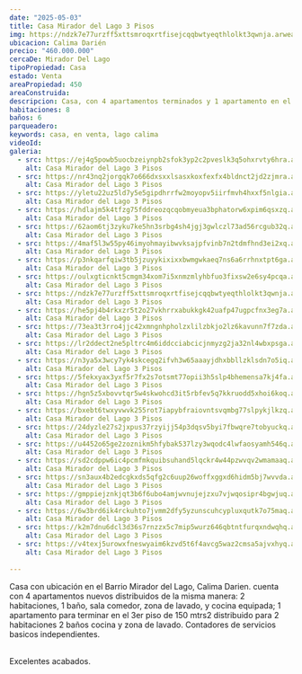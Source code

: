 ```yaml
---
date: "2025-05-03"
title: Casa Mirador del Lago 3 Pisos
img: https://ndzk7e77urzff5xttsmroqxrtfisejcqqbwtyeqthlolkt3qwnja.arweave.net/aPKvk_-kclL285yZF0LxmVEiJFCAbTwSEzrctU9ws1I
ubicacion: Calima Darién
precio: "460.000.000"
cercaDe: Mirador Del Lago
tipoPropiedad: Casa
estado: Venta
areaPropiedad: 450
areaConstruida: 
descripcion: Casa, con 4 apartamentos terminados y 1 apartamento en el tercer piso no terminado de 150 mts2 
habitaciones: 8
baños: 6
parqueadero: 
keywords: casa, en venta, lago calima
videoId: 
galeria:
  - src: https://ej4g5powb5uocbzeiynpb2sfok3yp2c2pveslk3q5ohxrvty6hra.arweave.net/InhuvdYPaOEHJEYa8OpFcreH6Fp9SSWrcOuPeNZ48eI
    alt: Casa Mirador del Lago 3 Pisos
  - src: https://nr43nq2jorgqk7o666dxsxxlsasxkoxfexfx4bldnct2jd2zjmra.arweave.net/bHm2w0l0TQV93veHeV7rkCV1OuUly34FY2inpI9ZSyI
    alt: Casa Mirador del Lago 3 Pisos
  - src: https://yletu22uz5ld7y5e5gipdhrrfw2moyopv5iirfmvh4hxxf5nlgia.arweave.net/wsk6a1TPVj_jpOmQ8Z4xLbTHYc-vUIiVlT8Pe5etWZA
    alt: Casa Mirador del Lago 3 Pisos
  - src: https://hdlajm5k4tfzg75fddreozqcqobmyeua3bphatorw6xpim6qsxzq.arweave.net/ONYEs6rky5N_pRjiR2YCg4LMEoDYXnBN0beu9DPQlfM
    alt: Casa Mirador del Lago 3 Pisos
  - src: https://62aom6tj3zyku7ke5hn3srbg4sh4jgj3gwlczl73ad56rcgub32q.arweave.net/9oDmemnecKp9ROnbuUQm5I_EmTs1liyv-wD76IjUDvU
    alt: Casa Mirador del Lago 3 Pisos
  - src: https://4maf5l3w55py46imyohmayibwvksajpfvinb7n2tdmfhnd3ei2xq.arweave.net/4wBer3bvX455DMOOwGEBtVUgJeWqGh-3UxsKdo9kRq8
    alt: Casa Mirador del Lago 3 Pisos
  - src: https://p3nkqarfqiw3tb5jzuyykixixxbwmgwkaeq7ns6a6rrhnxtpt6ga.arweave.net/ftqoAiWCLbmHqc0xhSLovcNmGsoBIfbLwPRidt5vn4w
    alt: Casa Mirador del Lago 3 Pisos
  - src: https://oulxgticnkt5cmgm34xom7i5xnmzmlyhbfuo3fixsw2e6sy4pcqa.arweave.net/dRdzTQJqp9EwzN8u5n0du1mWLwcJaO2VF5W0T0sceKA
    alt: Casa Mirador del Lago 3 Pisos
  - src: https://ndzk7e77urzff5xttsmroqxrtfisejcqqbwtyeqthlolkt3qwnja.arweave.net/aPKvk_-kclL285yZF0LxmVEiJFCAbTwSEzrctU9ws1I
    alt: Casa Mirador del Lago 3 Pisos
  - src: https://he5pj4b4rkxzr5t2o27vkhrrxabukkgk42uafp47ugpcfnx3eg7a.arweave.net/OTr08DyKr5j2ena_VR4xuANFKMrmqAK_n6GeIrb7Ib4
    alt: Casa Mirador del Lago 3 Pisos
  - src: https://73ea3t3rro4jjc42xmngnhpholzxlilzbkjo2lz6kavunn7f7zda.arweave.net/_sgNz3GLuJSLmrsaZp3ncvN1oXkKku0vPlArRrfl_kY
    alt: Casa Mirador del Lago 3 Pisos
  - src: https://lr2ddect2ne5pltrc4m6iddcciabcicjnmyzg2ja32nl4wbxpsga.arweave.net/XHQxkFPTSdeucRcZ5AxiEgARIElrMZNpIN6avlg3fIw
    alt: Casa Mirador del Lago 3 Pisos
  - src: https://n3ya5x3wcy7yk4skcegq2ifvh3w65aaayjdhxbbllzklsdn7o5iq.arweave.net/bvAO33YWP4VyShENDSC1Pu3ugADCRnuEK15UuQ2_d1E
    alt: Casa Mirador del Lago 3 Pisos
  - src: https://5fekxyax3yxf5r7fx2s7otsmt77opii3h5slp4bhemensa7kj4fa.arweave.net/6Uir4BfeLl7H5b6l905Mn_7noRs_ZLfwJyMI2QPqTwo
    alt: Casa Mirador del Lago 3 Pisos
  - src: https://hgn5z5xbovvtqr5w4skwohcd3it5rbfev5q7kkruodd5xhoi6koq.arweave.net/OZvc9uF1azhHtuSVZxxD2ifYhKSvYfUqNHDH253I8p0
    alt: Casa Mirador del Lago 3 Pisos
  - src: https://bxebt6twxyvwvk255rot7iapybfraiovntsvqmbg77slpykjlkzq.arweave.net/DcgZ-na-K2qrXexdP6APwEsQIdVs5VgwJv_kt-FJWrM
    alt: Casa Mirador del Lago 3 Pisos
  - src: https://24dyzle27s2jxpus37rzyijj54p3dqsv5byi7fbwqre7tobyuckq.arweave.net/1weMrJr8tJu-kt_jnCEp7x-xwlXocI-UNoRJ-bg4oJU
    alt: Casa Mirador del Lago 3 Pisos
  - src: https://u4452o65ge2zoznikm5hfybak537lzy3wqodc4lwfaosyamh546q.arweave.net/pzndO90xNZdlqFM6cuAgV3f15xu0HDFxdigdLAGH7z0
    alt: Casa Mirador del Lago 3 Pisos
  - src: https://sd2cdppw6ic4pcmfmkquibsuhand5lqckr4w44pzwvqv2wmamaaq.arweave.net/kPQhvfbyBceJhWKhRAZUOBo-rgJUeW5x-bVhXVmAYAE
    alt: Casa Mirador del Lago 3 Pisos
  - src: https://sn3aux4b2edcgkxds5qfg2c6uup26woffxggxd6hidm5bj7wvvda.arweave.net/k3YKX4HRBiMq45dgU2hepR-vWcUtzGuPx0DZ0Kf2rUY
    alt: Casa Mirador del Lago 3 Pisos
  - src: https://gmppiejznkjqt3b6f6ubo4amjwvnujejzxu7vjwqosipr4bgwjuq.arweave.net/Mx70ETlqkwnsPi-oF3AMTaraJInN6fqm0HSQ-PAmsmk
    alt: Casa Mirador del Lago 3 Pisos
  - src: https://6w3brd6ik4rckuhto7jvmm2dfy5yzunscuhcypluxqutk7o75maq.arweave.net/9bYYj8hXIiVQ83fTVjNDLjuM0bIVDiw9dLwpNX3f6wE
    alt: Casa Mirador del Lago 3 Pisos
  - src: https://k2m7dnu6dcl3d36s7rnzzx5c7mip5wurz646qbtntfurqxndwqhq.arweave.net/Vpnxtp4Yl7Hv0vxbnN-i-xD-2pHPuegGbZlpGF2jtA8
    alt: Casa Mirador del Lago 3 Pisos
  - src: https://v4texj5urowxfneswyaim6kzvd5t6f4avcg5waz2cmsa5ajvxhyq.arweave.net/ryZLp7SLrXK0krYAhnlZqPs_F4CojdsDOhMkDoE1ufE
    alt: Casa Mirador del Lago 3 Pisos
  
---
```


Casa con ubicación en el Barrio Mirador del Lago, Calima Darien. cuenta con 4 apartamentos nuevos distribuidos de la misma manera: 2 habitaciones, 1 baño, sala comedor, zona de lavado, y cocina equipada; 1 apartamento para terminar  en el 3er piso de 150 mtrs2 distribuido para 2 habitaciones 2 baños cocina y zona de lavado. Contadores de servicios basicos independientes.<br><br>

Excelentes acabados. <br><br>